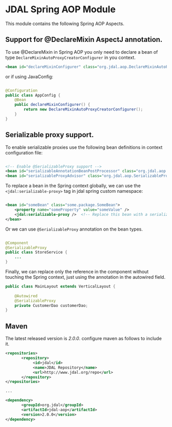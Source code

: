# JDAL Spring AOP Module

This module contains the following Spring AOP Aspects.

## Support for @DeclareMixin AspectJ annotation.

To use @DeclareMixin in Spring AOP you only need to declare a bean of type  `DeclareMixinAutoProxyCreatorConfigurer`
in you context.

```xml
<bean id="declareMixinConfigurer" class="org.jdal.aop.DeclareMixinAutoProxyCreatorConfigurer" />

```
or if using JavaConfig:

```java

@Configuration
public class AppConfig {
    @Bean
    public declareMixinConfigurer() {
        return new DeclareMixinAutoProxyCreatorConfigurer();
    }
}

```

## Serializable proxy support.

To enable serializable proxies use the following bean definitions in context configuration file:

```xml

<!-- Enable @SerializableProxy support -->
<bean id="serializableAnnotationBeanPostProcessor" class="org.jdal.aop.config.SerializableAnnotationBeanPostProcessor" />
<bean id="serializableProxyAdvisor" class="org.jdal.aop.SerializableProxyAdvisor" scope="prototype"/>

```

To replace a bean in the Spring context globally, we can use the  `<jdal:serializable-proxy>` tag in jdal spring 
custom namespace:

```xml

<bean id="someBean" class="some.package.SomeBean">
    <property name="someProperty" value="someValue" />
    <jdal:serializable-proxy />  <!-- Replace this bean with a serializable proxy -->
</bean>

```

Or we can use `@SerializableProxy` annotation on the bean types.

```java

@Component
@SerializableProxy
public class StoreService {
    ...
}

```
Finally, we can replace only the reference in the component without touching the Spring context, just using the annotation in the autowired field.

```java
public class MainLayout extends VerticalLayout {
 
    @Autowired
    @SerializableProxy
    private CustomerDao customerDao;
}
```

## Maven

The latest released version is *2.0.0*. configure maven as follows to include it.

```xml 
<repositories>
       <repository>
            <id>jdal</id>
            <name>JDAL Repository</name>
            <url>http://www.jdal.org/repo</url>
       </repository>
</repositories>

...

<dependency>
       <groupId>org.jdal</groupId>
       <artifactId>jdal-aop</artifactId>
       <version>2.0.0</version>
</dependency>
```
